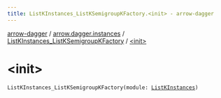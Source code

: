 ```yaml
---
title: ListKInstances_ListKSemigroupKFactory.<init> - arrow-dagger
---
```


[arrow-dagger](../../index.html) / [arrow.dagger.instances](../index.html) / [ListKInstances_ListKSemigroupKFactory](index.html) / [&lt;init&gt;](./-init-.html)

# &lt;init&gt;

`ListKInstances_ListKSemigroupKFactory(module: `[`ListKInstances`](../-list-k-instances/index.html)`)`